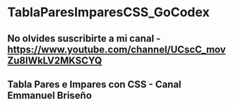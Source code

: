 # TablaParesImparesCSS_GoCodex
## No olvides suscribirte a mi canal - https://www.youtube.com/channel/UCscC_movZu8lWkLV2MKSCYQ
## Tabla Pares e Impares con CSS - Canal Emmanuel Briseño
